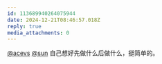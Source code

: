 ```yaml
---
id: 113689940264075944
date: 2024-12-21T08:46:57.018Z
reply: true
media_attachments: 0
---
```


[@acevs](https://mastodon.social/@acevs) [@sun](https://jiong.us/@sun) 自己想好先做什么后做什么，挺简单的。

